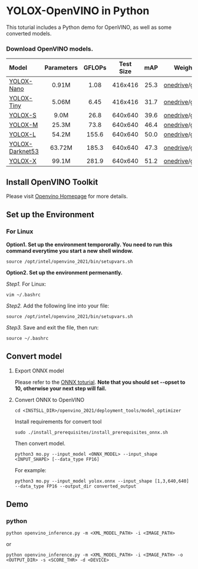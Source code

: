 # YOLOX-OpenVINO in Python

This toturial includes a Python demo for OpenVINO, as well as some converted models.

### Download OpenVINO models.

| Model | Parameters | GFLOPs | Test Size | mAP | Weights |
|:------| :----: | :----: | :---: | :---: | :---: |
|  [YOLOX-Nano](../../../exps/default/nano.py) |  0.91M  | 1.08 | 416x416 | 25.3 | [onedrive](https://megvii-my.sharepoint.cn/:u:/g/personal/gezheng_megvii_com/EeWY57o5wQZFtXYd1KJw6Z8B4vxZru649XxQHYIFgio3Qw?e=ZS81ce)/[github](https://github.com/Megvii-BaseDetection/storage/releases/download/0.0.1/yolox_nano_openvino.tar.gz) |
|  [YOLOX-Tiny](../../../exps/default/yolox_tiny.py) | 5.06M     | 6.45 | 416x416 |31.7 | [onedrive](https://megvii-my.sharepoint.cn/:u:/g/personal/gezheng_megvii_com/ETfvOoCXdVZNinoSpKA_sEYBIQVqfjjF5_M6VvHRnLVcsA?e=STL1pi)/[github](https://github.com/Megvii-BaseDetection/storage/releases/download/0.0.1/yolox_tiny_openvino.tar.gz) |
|  [YOLOX-S](../../../exps/default/yolox_s.py) | 9.0M | 26.8 | 640x640 |39.6 | [onedrive](https://megvii-my.sharepoint.cn/:u:/g/personal/gezheng_megvii_com/EXUjf3PQnbBLrxNrXPueqaIBzVZOrYQOnJpLK1Fytj5ssA?e=GK0LOM)/[github](https://github.com/Megvii-BaseDetection/storage/releases/download/0.0.1/yolox_s_openvino.tar.gz) |
|  [YOLOX-M](../../../exps/default/yolox_m.py) | 25.3M | 73.8 | 640x640 |46.4 | [onedrive](https://megvii-my.sharepoint.cn/:u:/g/personal/gezheng_megvii_com/EcoT1BPpeRpLvE_4c441zn8BVNCQ2naxDH3rho7WqdlgLQ?e=95VaM9)/[github](https://github.com/Megvii-BaseDetection/storage/releases/download/0.0.1/yolox_m_openvino.tar.gz) |
|  [YOLOX-L](../../../exps/default/yolox_l.py) | 54.2M | 155.6 | 640x640 |50.0 | [onedrive](https://megvii-my.sharepoint.cn/:u:/g/personal/gezheng_megvii_com/EZvmn-YLRuVPh0GAP_w3xHMB2VGvrKqQXyK_Cv5yi_DXUg?e=YRh6Eq)/[github](https://github.com/Megvii-BaseDetection/storage/releases/download/0.0.1/yolox_l_openvino.tar.gz) |
|  [YOLOX-Darknet53](../../../exps/default/yolov3.py) | 63.72M | 185.3 | 640x640 |47.3 | [onedrive](https://megvii-my.sharepoint.cn/:u:/g/personal/gezheng_megvii_com/EQP8LSroikFHuwX0jFRetmcBOCDWSFmylHxolV7ezUPXGw?e=bEw5iq)/[github](https://github.com/Megvii-BaseDetection/storage/releases/download/0.0.1/yolox_darknet53_openvino.tar.gz) | 
|  [YOLOX-X](../../../exps/default/yolox_x.py) | 99.1M | 281.9 | 640x640 |51.2 | [onedrive](https://megvii-my.sharepoint.cn/:u:/g/personal/gezheng_megvii_com/EZFPnLqiD-xIlt7rcZYDjQgB4YXE9wnq1qaSXQwJrsKbdg?e=83nwEz)/[github](https://github.com/Megvii-BaseDetection/storage/releases/download/0.0.1/yolox_x_openvino.tar.gz) |

## Install OpenVINO Toolkit

Please visit [Openvino Homepage](https://docs.openvinotoolkit.org/latest/get_started_guides.html) for more details.

## Set up the Environment

### For Linux

**Option1. Set up the environment tempororally. You need to run this command everytime you start a new shell window.**

```shell
source /opt/intel/openvino_2021/bin/setupvars.sh
```

**Option2. Set up the environment permenantly.**

*Step1.* For Linux:
```shell
vim ~/.bashrc
```

*Step2.* Add the following line into your file:

```shell
source /opt/intel/openvino_2021/bin/setupvars.sh
```

*Step3.* Save and exit the file, then run:

```shell
source ~/.bashrc
```


## Convert model

1. Export ONNX model

   Please refer to the [ONNX toturial](https://github.com/Megvii-BaseDetection/YOLOX/demo/ONNXRuntime). **Note that you should set --opset to 10, otherwise your next step will fail.**

2. Convert ONNX to OpenVINO

   ``` shell
   cd <INSTSLL_DIR>/openvino_2021/deployment_tools/model_optimizer
   ```

   Install requirements for convert tool

   ```shell
   sudo ./install_prerequisites/install_prerequisites_onnx.sh
   ```

   Then convert model.
   ```shell
   python3 mo.py --input_model <ONNX_MODEL> --input_shape <INPUT_SHAPE> [--data_type FP16]
   ```
   For example:
   ```shell
   python3 mo.py --input_model yolox.onnx --input_shape [1,3,640,640] --data_type FP16 --output_dir converted_output
   ```

## Demo

### python

```shell
python openvino_inference.py -m <XML_MODEL_PATH> -i <IMAGE_PATH> 
```
or
```shell
python openvino_inference.py -m <XML_MODEL_PATH> -i <IMAGE_PATH> -o <OUTPUT_DIR> -s <SCORE_THR> -d <DEVICE>
```

